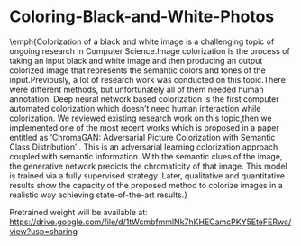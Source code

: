 # Coloring-Black-and-White-Photos
\emph{Colorization of a black and white image is a challenging topic of ongoing research in Computer Science.Image colorization is the process of taking an input black and white image and then producing an output colorized image that represents the semantic colors and tones of the input.Previously, a lot of research work was conducted on this topic.There were different methods, but unfortunately all of them needed human annotation. Deep neural network based colorization is the first computer automated colorization which doesn’t need human interaction while colorization. We reviewed existing research work on this topic,then we implemented one of the most recent works which is proposed in a paper entitled as ‘ChromaGAN: Adversarial Picture Colorization with Semantic Class Distribution’ . This is  an adversarial learning colorization approach coupled with semantic information. With the semantic clues of the image, the generative network predicts the chromaticity of that image. This model is trained via a fully supervised strategy. Later, qualitative and quantitative results show the capacity of the proposed method to colorize images in a realistic way achieving state-of-the-art results.}

Pretrained weight will be available at: https://drive.google.com/file/d/1tWcmbfmmlNk7hKHECamcPKY5EteFERwc/view?usp=sharing
